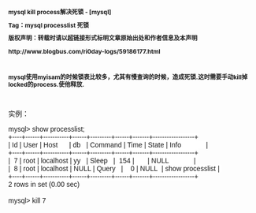 <p>
	<br />
</p>
<h2 style="margin:2px 0px 3px;padding:0px;font-size:12px;line-height:14.4px;overflow:hidden;">
	<p>
		<br />
	</p>
	<p>
		mysql kill process解决死锁 - [mysql]
	</p>
	<p>
		Tag：mysql processlist 死锁
	</p>
	<p>
		版权声明：转载时请以超链接形式标明文章原始出处和作者信息及本声明
	</p>
	<p>
		http://www.blogbus.com/ri0day-logs/59186177.html
	</p>
	<p>
		<br />
	</p>
	<p>
		mysql使用myisam的时候锁表比较多，尤其有慢查询的时候，造成死锁.这时需要手动kill掉locked的process.使他释放.
	</p>
<br />
</h2>
<p>
	实例：
</p>
<p>
	<span style="font-family:Verdana, Arial, Helvetica, sans-serif;white-space:normal;background-color:#FFFFFF;">mysql&gt; show processlist;</span><br style="margin:0px;padding:0px;font-family:Verdana, Arial, Helvetica, sans-serif;white-space:normal;background-color:#FFFFFF;" />
<span style="font-family:Verdana, Arial, Helvetica, sans-serif;white-space:normal;background-color:#FFFFFF;">+----+------+-----------+------+---------+------+-------+------------------+</span><br style="margin:0px;padding:0px;font-family:Verdana, Arial, Helvetica, sans-serif;white-space:normal;background-color:#FFFFFF;" />
<span style="font-family:Verdana, Arial, Helvetica, sans-serif;white-space:normal;background-color:#FFFFFF;">| Id | User | Host&nbsp;&nbsp;&nbsp;&nbsp;&nbsp; | db&nbsp;&nbsp; | Command | Time | State | Info&nbsp;&nbsp;&nbsp;&nbsp;&nbsp;&nbsp;&nbsp;&nbsp;&nbsp;&nbsp;&nbsp;&nbsp; |</span><br style="margin:0px;padding:0px;font-family:Verdana, Arial, Helvetica, sans-serif;white-space:normal;background-color:#FFFFFF;" />
<span style="font-family:Verdana, Arial, Helvetica, sans-serif;white-space:normal;background-color:#FFFFFF;">+----+------+-----------+------+---------+------+-------+------------------+</span><br style="margin:0px;padding:0px;font-family:Verdana, Arial, Helvetica, sans-serif;white-space:normal;background-color:#FFFFFF;" />
<span style="font-family:Verdana, Arial, Helvetica, sans-serif;white-space:normal;background-color:#FFFFFF;">|&nbsp; 7 | root | localhost | yy&nbsp;&nbsp; | Sleep&nbsp;&nbsp; |&nbsp; 154 |&nbsp;&nbsp;&nbsp;&nbsp;&nbsp;&nbsp; | NULL&nbsp;&nbsp;&nbsp;&nbsp;&nbsp;&nbsp;&nbsp;&nbsp;&nbsp;&nbsp;&nbsp;&nbsp; |&nbsp;</span><br style="margin:0px;padding:0px;font-family:Verdana, Arial, Helvetica, sans-serif;white-space:normal;background-color:#FFFFFF;" />
<span style="font-family:Verdana, Arial, Helvetica, sans-serif;white-space:normal;background-color:#FFFFFF;">|&nbsp; 8 | root | localhost | NULL | Query&nbsp;&nbsp; |&nbsp;&nbsp;&nbsp; 0 | NULL&nbsp; | show processlist |&nbsp;</span><br style="margin:0px;padding:0px;font-family:Verdana, Arial, Helvetica, sans-serif;white-space:normal;background-color:#FFFFFF;" />
<span style="font-family:Verdana, Arial, Helvetica, sans-serif;white-space:normal;background-color:#FFFFFF;">+----+------+-----------+------+---------+------+-------+------------------+</span><br style="margin:0px;padding:0px;font-family:Verdana, Arial, Helvetica, sans-serif;white-space:normal;background-color:#FFFFFF;" />
<span style="font-family:Verdana, Arial, Helvetica, sans-serif;white-space:normal;background-color:#FFFFFF;">2 rows in set (0.00 sec)</span><br style="margin:0px;padding:0px;font-family:Verdana, Arial, Helvetica, sans-serif;white-space:normal;background-color:#FFFFFF;" />
<br style="margin:0px;padding:0px;font-family:Verdana, Arial, Helvetica, sans-serif;white-space:normal;background-color:#FFFFFF;" />
<span style="font-family:Verdana, Arial, Helvetica, sans-serif;white-space:normal;background-color:#FFFFFF;">mysql&gt; kill 7</span>
</p>
<p>
	<br />
</p>